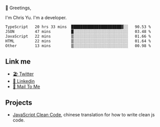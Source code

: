 👋 Greetings, 

I'm Chris Yu. I'm a developer. 


<!--START_SECTION:waka-->

```txt
TypeScript   20 hrs 33 mins  ██████████████████████▓░░   90.53 %
JSON         47 mins         █░░░░░░░░░░░░░░░░░░░░░░░░   03.48 %
JavaScript   22 mins         ▒░░░░░░░░░░░░░░░░░░░░░░░░   01.66 %
HTML         22 mins         ▒░░░░░░░░░░░░░░░░░░░░░░░░   01.64 %
Other        13 mins         ▒░░░░░░░░░░░░░░░░░░░░░░░░   00.98 %
```

<!--END_SECTION:waka-->

## Link me

- [🏖️ Twitter](https://twitter.com/yuetong3yu)
- [🧳 Linkedin](https://www.linkedin.com/in/yuetong3yu)
- [📧 Mail To Me](mailto:yuetong3yu@gmail.com)


## Projects 

- [JavaScript Clean Code](https://js-clean-code-cn.vercel.app/), chinese translation for how to write clean js code.
